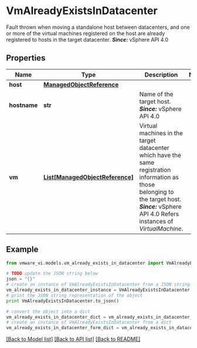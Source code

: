 # VmAlreadyExistsInDatacenter

Fault thrown when moving a standalone host between datacenters, and one or more of the virtual machines registered on the host are already registered to hosts in the target datacenter.  ***Since:*** vSphere API 4.0 

## Properties
Name | Type | Description | Notes
------------ | ------------- | ------------- | -------------
**host** | [**ManagedObjectReference**](ManagedObjectReference.md) |  | 
**hostname** | **str** | Name of the target host.  ***Since:*** vSphere API 4.0  | 
**vm** | [**List[ManagedObjectReference]**](ManagedObjectReference.md) | Virtual machines in the target datacenter which have the same registration information as those belonging to the target host.  ***Since:*** vSphere API 4.0  Refers instances of *VirtualMachine*.  | 

## Example

```python
from vmware_vi.models.vm_already_exists_in_datacenter import VmAlreadyExistsInDatacenter

# TODO update the JSON string below
json = "{}"
# create an instance of VmAlreadyExistsInDatacenter from a JSON string
vm_already_exists_in_datacenter_instance = VmAlreadyExistsInDatacenter.from_json(json)
# print the JSON string representation of the object
print VmAlreadyExistsInDatacenter.to_json()

# convert the object into a dict
vm_already_exists_in_datacenter_dict = vm_already_exists_in_datacenter_instance.to_dict()
# create an instance of VmAlreadyExistsInDatacenter from a dict
vm_already_exists_in_datacenter_form_dict = vm_already_exists_in_datacenter.from_dict(vm_already_exists_in_datacenter_dict)
```
[[Back to Model list]](../README.md#documentation-for-models) [[Back to API list]](../README.md#documentation-for-api-endpoints) [[Back to README]](../README.md)


